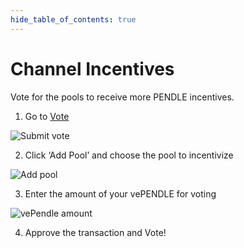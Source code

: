 ```yaml
---
hide_table_of_contents: true
---
```


# Channel Incentives

Vote for the pools to receive more PENDLE incentives.

1. Go to [Vote](https://app.pendle.finance/vependle/vote)

![Submit vote](/img/governance/submit_vote.png "Submit vote")

2. Click ‘Add Pool’ and choose the pool to incentivize

![Add pool](/img/governance/add_pool.png "Add pool")

3. Enter the amount of your vePENDLE for voting

![vePendle amount](/img/governance/vependle_amount.png "vePendle amount")

4. Approve the transaction and Vote!

